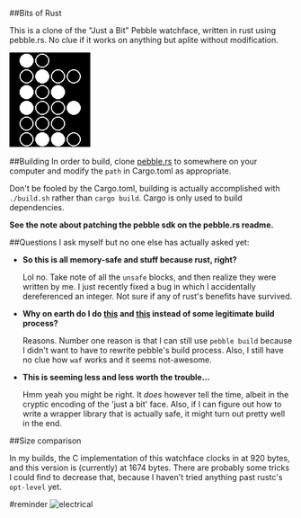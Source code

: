 ##Bits of Rust

This is a clone of the "Just a Bit" Pebble watchface, written in rust using
pebble.rs. No clue if it works on anything but aplite without modification.


![screenshot](screenshot.png)


##Building
In order to build, clone [pebble.rs](https://github.com/andars/pebble.rs) to
somewhere on your computer and modify the `path` in Cargo.toml as appropriate.

Don't be fooled by the Cargo.toml, building is actually accomplished with
`./build.sh` rather than `cargo build`. Cargo is only used to build
dependencies.

**See the note about patching the pebble sdk on the pebble.rs readme.**

##Questions I ask myself but no one else has actually asked yet:

* **So this is all memory-safe and stuff because rust, right?**

  Lol no. Take note of all the `unsafe` blocks, and then realize they were
  written by me. I just recently fixed a bug in which I accidentally dereferenced
  an integer. Not sure if any of rust's benefits have survived.

* **Why on earth do I do [this](https://github.com/andars/bits-of-rust/blob/399577414a797fbc79277fd02e3c6bc3479320cb/wscript#L48)
  and [this](https://github.com/andars/bits-of-rust/blob/master/build.sh#L14) instead of some legitimate build process?**

  Reasons. Number one reason is that I can still use `pebble build` because
  I didn't want to have to rewrite pebble's build process. Also, I still have
  no clue how `waf` works and it seems not-awesome.

* **This is seeming less and less worth the trouble...**

  Hmm yeah you might be right. It *does* however tell the time, albeit in the
  cryptic encoding of the 'just a bit' face. Also, if I can figure out how to
  write a wrapper library that is actually safe, it might turn out pretty well
  in the end.

##Size comparison

In my builds, the C implementation of this watchface clocks in at 920 bytes, and
this version is (currently) at 1674 bytes. There are probably some tricks I could 
find to decrease that, because I haven't tried anything past rustc's `opt-level` yet.

#reminder
![electrical](http://binscorner.com/mails/f/fwd-no-problem-there-i-fixed-it/part-008.jpeg)
